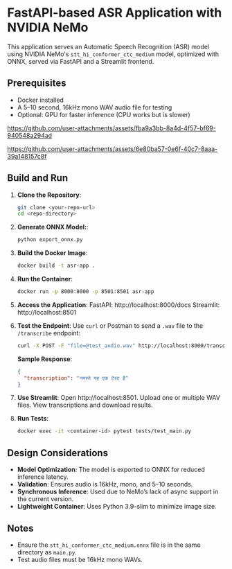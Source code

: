 # FastAPI-based ASR Application with NVIDIA NeMo

This application serves an Automatic Speech Recognition (ASR) model using NVIDIA NeMo's `stt_hi_conformer_ctc_medium` model, optimized with ONNX, served via FastAPI and a Streamlit frontend.

## Prerequisites
- Docker installed
- A 5–10 second, 16kHz mono WAV audio file for testing
- Optional: GPU for faster inference (CPU works but is slower)



https://github.com/user-attachments/assets/fba9a3bb-8a4d-4f57-bf69-940548a294ad



https://github.com/user-attachments/assets/6e80ba57-0e6f-40c7-8aaa-39a148157c8f



## Build and Run
1. **Clone the Repository**:
   ```bash
   git clone <your-repo-url>
   cd <repo-directory>
   ```

2. **Generate ONNX Model:**:
   ```bash
   python export_onnx.py
   ```

3. **Build the Docker Image**:
   ```bash
   docker build -t asr-app .
   ```

4. **Run the Container**:
   ```bash
   docker run -p 8000:8000 -p 8501:8501 asr-app
   ```

5. **Access the Application**:
   FastAPI: http://localhost:8000/docs
   Streamlit: http://localhost:8501

6. **Test the Endpoint**:
   Use `curl` or Postman to send a `.wav` file to the `/transcribe` endpoint:
   ```bash
   curl -X POST -F "file=@test_audio.wav" http://localhost:8000/transcribe
   ```

   **Sample Response**:
   ```json
   {
     "transcription": "नमस्ते यह एक टेस्ट है"
   }
   ```
7. **Use Streamlit**:
   Open http://localhost:8501.
   Upload one or multiple WAV files.
   View transcriptions and download results.

8. **Run Tests**:
   ```bash
   docker exec -it <container-id> pytest tests/test_main.py
   ```

## Design Considerations
- **Model Optimization**: The model is exported to ONNX for reduced inference latency.
- **Validation**: Ensures audio is 16kHz, mono, and 5–10 seconds.
- **Synchronous Inference**: Used due to NeMo’s lack of async support in the current version.
- **Lightweight Container**: Uses Python 3.9-slim to minimize image size.

## Notes
- Ensure the `stt_hi_conformer_ctc_medium.onnx` file is in the same directory as `main.py`.
- Test audio files must be 16kHz mono WAVs.
